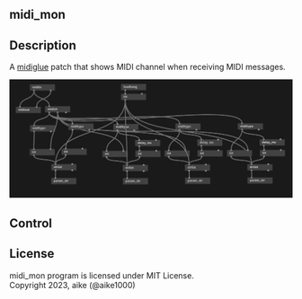 midi_mon
---

## Description

A [midiglue](https://sigboost.audio/midiglue/) patch that shows MIDI channel when receiving MIDI messages.

<img src="ss.png" width="800px">

## Control

## License
midi_mon program is licensed under MIT License.  
Copyright 2023, aike (@aike1000)  
